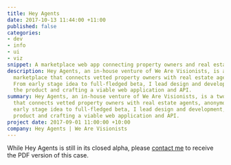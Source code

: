 ```yaml
---
title: Hey Agents
date: 2017-10-13 11:44:00 +11:00
published: false
categories:
- dev
- info
- ui
- viz
snippet: A marketplace web app connecting property owners and real estate agents
description: Hey Agents, an in-house venture of We Are Visionists, is a two-sided
  marketplace that connects vetted property owners with real estate agents, anonymously.
  From early stage idea to full-fledged beta, I lead design and development, managing
  the product and crafting a viable web application and API.
summary: Hey Agents, an in-house venture of We Are Visionists, is a two-sided marketplace
  that connects vetted property owners with real estate agents, anonymously. From
  early stage idea to full-fledged beta, I lead design and development, managing the
  product and crafting a viable web application and API.
project date: 2017-09-01 11:00:00 +10:00
company: Hey Agents | We Are Visionists
---
```


While Hey Agents is still in its closed alpha, please [contact me](mailto:hello@amandagracewall.com) to receive the PDF version of this case.